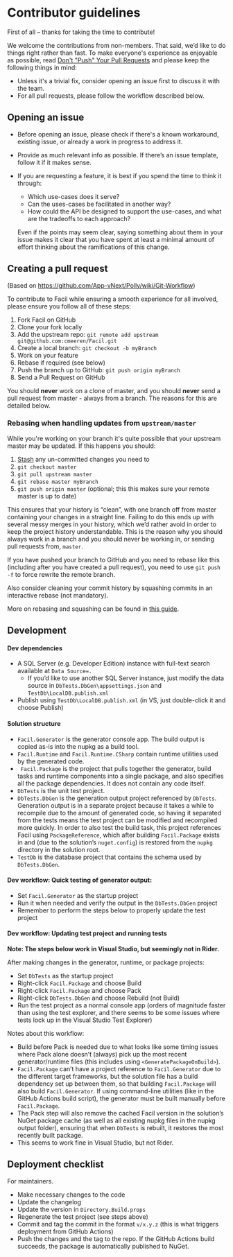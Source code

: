 Contributor guidelines
======================

First of all – thanks for taking the time to contribute!

We welcome the contributions from non-members. That said, we’d like to do things right rather than fast. To make
everyone's experience as enjoyable as possible,
read [Don't "Push" Your Pull Requests](https://www.igvita.com/2011/12/19/dont-push-your-pull-requests/) and please keep
the following things in mind:

- Unless it's a trivial fix, consider opening an issue first to discuss it with the team.
- For all pull requests, please follow the workflow described below.

Opening an issue
----------------

- Before opening an issue, please check if there's a known workaround, existing issue, or already a work in progress to
  address it.

- Provide as much relevant info as possible. If there’s an issue template, follow it if it makes sense.

- If you are requesting a feature, it is best if you spend the time to think it through:

  - Which use-cases does it serve?
  - Can the uses-cases be facilitated in another way?
  - How could the API be designed to support the use-cases, and what are the tradeoffs to each approach?

  Even if the points may seem clear, saying something about them in your issue makes it clear that you have spent at
  least a minimal amount of effort thinking about the ramifications of this change.

Creating a pull request
-----------------------

(Based on https://github.com/App-vNext/Polly/wiki/Git-Workflow)

To contribute to Facil while ensuring a smooth experience for all involved, please ensure you follow all of these steps:

1. Fork Facil on GitHub
2. Clone your fork locally
3. Add the upstream repo: `git remote add upstream git@github.com:cmeeren/Facil.git`
4. Create a local branch: `git checkout -b myBranch`
5. Work on your feature
6. Rebase if required (see below)
7. Push the branch up to GitHub: `git push origin myBranch`
8. Send a Pull Request on GitHub

You should **never** work on a clone of master, and you should **never** send a pull request from master - always from a
branch. The reasons for this are detailed below.

### Rebasing when handling updates from `upstream/master`

While you're working on your branch it's quite possible that your upstream master may be updated. If this happens you
should:

1. [Stash](https://git-scm.com/book/en/v2/Git-Tools-Stashing-and-Cleaning) any un-committed changes you need to
2. `git checkout master`
3. `git pull upstream master`
4. `git rebase master myBranch`
5. `git push origin master` (optional; this this makes sure your remote master is up to date)

This ensures that your history is “clean”, with one branch off from master containing your changes in a straight line.
Failing to do this ends up with several messy merges in your history, which we’d rather avoid in order to keep the
project history understandable. This is the reason why you should always work in a branch and you should never be
working in, or sending pull requests from, `master`.

If you have pushed your branch to GitHub and you need to rebase like this (including after you have created a pull
request), you need to use `git push -f` to force rewrite the remote branch.

Also consider cleaning your commit history by squashing commits in an interactive rebase (not mandatory).

More on rebasing and squashing can be found
in [this guide](https://robots.thoughtbot.com/git-interactive-rebase-squash-amend-rewriting-history).

Development
-----------

#### Dev dependencies

* A SQL Server (e.g. Developer Edition) instance with full-text search available at `Data Source=.`
  * If you’d like to use another SQL Server instance, just modify the data source in `DbTests.DbGen\appsettings.json`
    and `TestDb\LocalDB.publish.xml`
* Publish using `TestDb\LocalDB.publish.xml` (in VS, just double-click it and choose Publish)

#### Solution structure

* `Facil.Generator` is the generator console app. The build output is copied as-is into the nupkg as a build tool.
* `Facil.Runtime` and `Facil.Runtime.CSharp` contain runtime utilities used by the generated code.
* ` Facil.Package` is the project that pulls together the generator, build tasks and runtime components into a single
  package, and also specifies all the package dependencies. It does not contain any code itself.
* `DbTests` is the unit test project.
* `DbTests.DbGen` is the generation output project referenced by `DbTests`. Generation output is in a separate project
  because it takes a while to recompile due to the amount of generated code, so having it separated from the tests means
  the test project can be modified and recompiled more quickly. In order to also test the build task, this project
  references Facil using `PackageReference`, which after building `Facil.Package` exists in and (due to the
  solution’s `nuget.config`) is restored from the `nupkg` directory in the solution root.
* `TestDb` is the database project that contains the schema used by `DbTests.DbGen`.

#### Dev workflow: Quick testing of generator output:

* Set `Facil.Generator` as the startup project
* Run it when needed and verify the output in the `DbTests.DbGen` project
* Remember to perform the steps below to properly update the test project

#### Dev workflow: Updating test project and running tests

**Note: The steps below work in Visual Studio, but seemingly not in Rider.**

After making changes in the generator, runtime, or package projects:

* Set `DbTests` as the startup project
* Right-click `Facil.Package` and choose Build
* Right-click `Facil.Package` and choose Pack
* Right-click `DbTests.DbGen` and choose Rebuild (not Build)
* Run the test project as a normal console app (orders of magnitude faster than using the test explorer, and there seems
  to be some issues where tests lock up in the Visual Studio Test Explorer)

Notes about this workflow:

* Build before Pack is needed due to what looks like some timing issues where Pack alone doesn’t (always) pick up the
  most recent generator/runtime files (this includes using `<GeneratePackageOnBuild>`).
* `Facil.Package` can’t have a project reference to `Facil.Generator` due to the different target frameworks, but the
  solution file has a build dependency set up between them, so that building `Facil.Package` will also
  build `Facil.Generator`. If using command-line utilities (like in the GitHub Actions build script), the generator must
  be built manually before `Facil.Package`.
* The Pack step will also remove the cached Facil version in the solution’s NuGet package cache (as well as all existing
  nupkg files in the nupkg output folder), ensuring that when `DbTests` is rebuilt, it restores the most recently built
  package.
* This seems to work fine in Visual Studio, but not Rider.

## Deployment checklist

For maintainers.

* Make necessary changes to the code
* Update the changelog
* Update the version in `Directory.Build.props`
* Regenerate the test project (see steps above)
* Commit and tag the commit in the format `v/x.y.z` (this is what triggers deployment from GitHub Actions)
* Push the changes and the tag to the repo. If the GitHub Actions build succeeds, the package is automatically published
  to NuGet.
